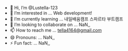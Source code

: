 - 👋 Hi, I’m @Lustella-123
- 👀 I’m interested in ... Web development!
- 🌱 I’m currently learning ... 내일배움캠프 스파르타 부트캠프
- 💞️ I’m looking to collaborate on ... NaN,,
- 📫 How to reach me ... tella4164@gmail.com
- 😄 Pronouns: ... NaN,,
- ⚡ Fun fact: ... NaN,,

<!---
Lustella-123/Lustella-123 is a ✨ special ✨ repository because its `README.md` (this file) appears on your GitHub profile.
You can click the Preview link to take a look at your changes.
--->
